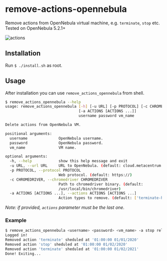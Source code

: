 # remove-actions-opennebula
Remove actions from OpenNebula virtual machine, e.g. `terminate`, `stop` etc. Tested on OpenNebula 5.2.1+

![actions](https://ctrlv.cz/shots/2018/08/14/1tMw.png)

## Installation
Run `$ ./install.sh` as root.

## Usage
After installation you can use `remove_actions_opennebula` from shell.
```bash
$ remove_actions_opennebula --help
usage: remove_actions_opennebula [-h] [-u URL] [-p PROTOCOL] [-c CHROMEDRIVER]
                                 [-a ACTIONS [ACTIONS ...]]
                                 username password vm_name

Delete actions from OpenNebula VM.

positional arguments:
  username              OpenNebula username.
  password              OpenNebula password.
  vm_name               VM name.

optional arguments:
  -h, --help            show this help message and exit
  -u URL, --url URL     URL to OpenNebula. (default: cloud.metacentrum.cz)
  -p PROTOCOL, --protocol PROTOCOL
                        Web protocol. (default: https://)
  -c CHROMEDRIVER, --chromedriver CHROMEDRIVER
                        Path to chromedriver binary. (default:
                        /usr/local/bin/chromedriver)
  -a ACTIONS [ACTIONS ...], --actions ACTIONS [ACTIONS ...]
                        Action types to remove. (default: ['terminate-hard'])

```

*Note: if provided, `actions` parameter must be the last one.*

### Example
```bash
$ remove_actions_opennebula <username> <password> <vm_name> -a stop release
Logged in!
Removed action 'terminate' sheduled at '01:00:00 01/01/2020'
Removed action 'stop' sheduled at '01:00:00 01/02/2020'
Removed action 'terminate' sheduled at '01:00:00 01/02/2021'
Done! Exiting...
```
